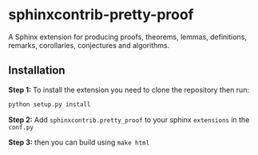 # sphinxcontrib-pretty-proof

A Sphinx extension for producing proofs, theorems, lemmas, definitions, remarks, corollaries, conjectures and algorithms.

## Installation

**Step 1:** To install the extension you need to clone the repository then run:

```bash
python setup.py install
```

**Step 2:** Add `sphinxcontrib.pretty_proof` to your sphinx `extensions` in the `conf.py`

**Step 3:** then you can build using `make html`

